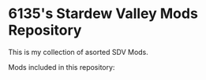 # 6135's Stardew Valley Mods Repository

This is my collection of asorted SDV Mods.

Mods included in this repository:

  